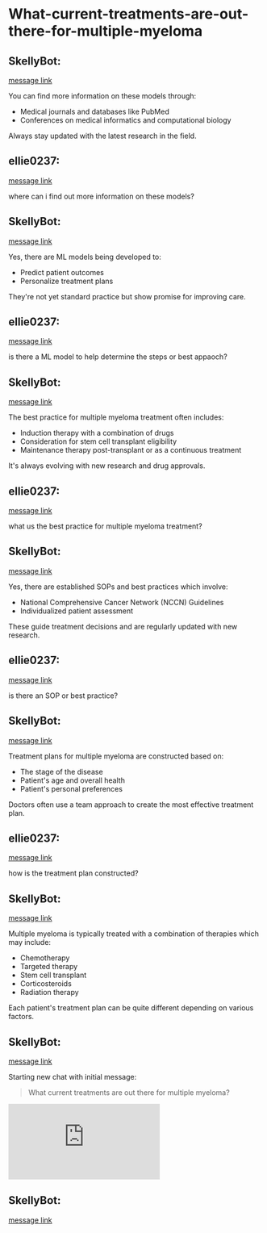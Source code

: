 # What-current-treatments-are-out-there-for-multiple-myeloma

## **SkellyBot**:

 [message link](https://discord.com/channels/1194766712680222800/1212468613550710824/1212469122105868298) 

 You can find more information on these models through:

- Medical journals and databases like PubMed
- Conferences on medical informatics and computational biology

Always stay updated with the latest research in the field.

## **ellie0237**:

 [message link](https://discord.com/channels/1194766712680222800/1212468613550710824/1212469119513796619) 

 where can i find out more information on these models?

## **SkellyBot**:

 [message link](https://discord.com/channels/1194766712680222800/1212468613550710824/1212469033757048954) 

 Yes, there are ML models being developed to:

- Predict patient outcomes
- Personalize treatment plans

They're not yet standard practice but show promise for improving care.

## **ellie0237**:

 [message link](https://discord.com/channels/1194766712680222800/1212468613550710824/1212469031467089940) 

 is there a ML model to help determine the steps or best appaoch?

## **SkellyBot**:

 [message link](https://discord.com/channels/1194766712680222800/1212468613550710824/1212468937376145439) 

 The best practice for multiple myeloma treatment often includes:

- Induction therapy with a combination of drugs
- Consideration for stem cell transplant eligibility
- Maintenance therapy post-transplant or as a continuous treatment

It's always evolving with new research and drug approvals.

## **ellie0237**:

 [message link](https://discord.com/channels/1194766712680222800/1212468613550710824/1212468935094706187) 

 what us the best practice for multiple myeloma treatment?

## **SkellyBot**:

 [message link](https://discord.com/channels/1194766712680222800/1212468613550710824/1212468770774450206) 

 Yes, there are established SOPs and best practices which involve:

- National Comprehensive Cancer Network (NCCN) Guidelines
- Individualized patient assessment

These guide treatment decisions and are regularly updated with new research.

## **ellie0237**:

 [message link](https://discord.com/channels/1194766712680222800/1212468613550710824/1212468768861716521) 

 is there an SOP or best practice?

## **SkellyBot**:

 [message link](https://discord.com/channels/1194766712680222800/1212468613550710824/1212468702214234132) 

 Treatment plans for multiple myeloma are constructed based on:

- The stage of the disease
- Patient's age and overall health
- Patient's personal preferences

Doctors often use a team approach to create the most effective treatment plan.

## **ellie0237**:

 [message link](https://discord.com/channels/1194766712680222800/1212468613550710824/1212468700364415056) 

 how is the treatment plan constructed?

## **SkellyBot**:

 [message link](https://discord.com/channels/1194766712680222800/1212468613550710824/1212468624883978301) 

 Multiple myeloma is typically treated with a combination of therapies which may include:

- Chemotherapy
- Targeted therapy
- Stem cell transplant
- Corticosteroids
- Radiation therapy

Each patient's treatment plan can be quite different depending on various factors.

## **SkellyBot**:

 [message link](https://discord.com/channels/1194766712680222800/1212468613550710824/1212468617837543444) 

 Starting new chat with initial message:

> What current treatments are out there for multiple myeloma?

![chat-1212468613550710824.json](https://cdn.discordapp.com/attachments/1212468613550710824/1212469134051246100/chat-1212468613550710824.json?ex=6616dce0&is=660467e0&hm=0bc2363a73f8bdc138b859c1f71f9c9e4756f2ef5d3e07710666c4ebc507f75e&)

## **SkellyBot**:

 [message link](https://discord.com/channels/1194766712680222800/1212468613550710824/1212468615857577984) 

 

